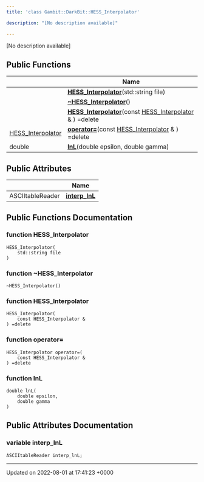 ```yaml
---
title: 'class Gambit::DarkBit::HESS_Interpolator'

description: "[No description available]"

---
```









[No description available]

## Public Functions

|                | Name           |
| -------------- | -------------- |
| | **[HESS_Interpolator](/documentation/code/darkbit_development/classes/classgambit_1_1darkbit_1_1hess__interpolator/#function-hess-interpolator)**(std::string file) |
| | **[~HESS_Interpolator](/documentation/code/darkbit_development/classes/classgambit_1_1darkbit_1_1hess__interpolator/#function-~hess-interpolator)**() |
| | **[HESS_Interpolator](/documentation/code/darkbit_development/classes/classgambit_1_1darkbit_1_1hess__interpolator/#function-hess-interpolator)**(const [HESS_Interpolator](/documentation/code/darkbit_development/classes/classgambit_1_1darkbit_1_1hess__interpolator/) & ) =delete |
| [HESS_Interpolator](/documentation/code/darkbit_development/classes/classgambit_1_1darkbit_1_1hess__interpolator/) | **[operator=](/documentation/code/darkbit_development/classes/classgambit_1_1darkbit_1_1hess__interpolator/#function-operator=)**(const [HESS_Interpolator](/documentation/code/darkbit_development/classes/classgambit_1_1darkbit_1_1hess__interpolator/) & ) =delete |
| double | **[lnL](/documentation/code/darkbit_development/classes/classgambit_1_1darkbit_1_1hess__interpolator/#function-lnl)**(double epsilon, double gamma) |

## Public Attributes

|                | Name           |
| -------------- | -------------- |
| ASCIItableReader | **[interp_lnL](/documentation/code/darkbit_development/classes/classgambit_1_1darkbit_1_1hess__interpolator/#variable-interp-lnl)**  |

## Public Functions Documentation

### function HESS_Interpolator

```
HESS_Interpolator(
    std::string file
)
```


### function ~HESS_Interpolator

```
~HESS_Interpolator()
```


### function HESS_Interpolator

```
HESS_Interpolator(
    const HESS_Interpolator & 
) =delete
```


### function operator=

```
HESS_Interpolator operator=(
    const HESS_Interpolator & 
) =delete
```


### function lnL

```
double lnL(
    double epsilon,
    double gamma
)
```


## Public Attributes Documentation

### variable interp_lnL

```
ASCIItableReader interp_lnL;
```


-------------------------------

Updated on 2022-08-01 at 17:41:23 +0000